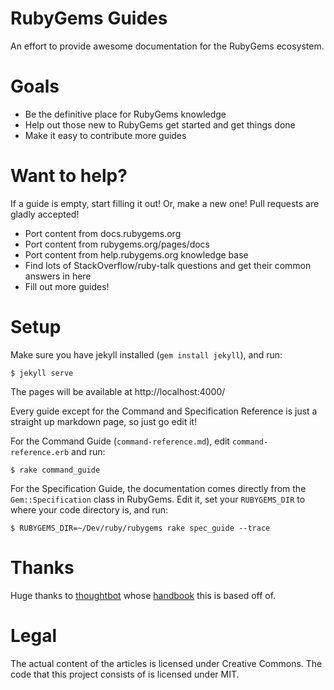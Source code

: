 RubyGems Guides
===============

An effort to provide awesome documentation for the RubyGems ecosystem.

Goals
=====

* Be the definitive place for RubyGems knowledge
* Help out those new to RubyGems get started and get things done
* Make it easy to contribute more guides

Want to help?
=============

If a guide is empty, start filling it out! Or, make a new one! Pull requests
are gladly accepted!

* Port content from docs.rubygems.org
* Port content from rubygems.org/pages/docs
* Port content from help.rubygems.org knowledge base
* Find lots of StackOverflow/ruby-talk questions and get their common answers in here
* Fill out more guides!

Setup
=====

Make sure you have jekyll installed (`gem install jekyll`), and run:

    $ jekyll serve

The pages will be available at http://localhost:4000/

Every guide except for the Command and Specification Reference is just a
straight up markdown page, so just go edit it!

For the Command Guide (`command-reference.md`), edit `command-reference.erb`
and run:

    $ rake command_guide

For the Specification Guide, the documentation comes directly from the
`Gem::Specification` class in RubyGems. Edit it, set your `RUBYGEMS_DIR` to
where your code directory is, and run:

    $ RUBYGEMS_DIR=~/Dev/ruby/rubygems rake spec_guide --trace

Thanks
======

Huge thanks to [thoughtbot](http://thoughtbot.com) whose [handbook](http://handbook.thoughtbot.com) this is based off of.

Legal
=====

The actual content of the articles is licensed under Creative Commons. The code that this project consists of is licensed under MIT.
